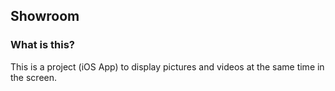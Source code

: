 ## Showroom

### What is this?

This is a project (iOS App) to display pictures and videos at the same time in the screen.
